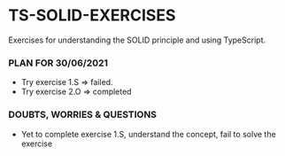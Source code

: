 # TS-SOLID-EXERCISES
Exercises for understanding the SOLID principle and using TypeScript.
### PLAN FOR 30/06/2021
- Try exercise 1.S => failed.
- Try exercise 2.O => completed
### DOUBTS, WORRIES & QUESTIONS
- Yet to complete exercise 1.S, understand the concept, fail to solve the exercise
